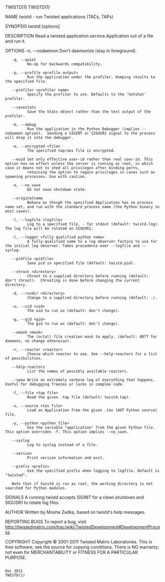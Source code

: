 TWISTD(1)                                                                                                                                                                                       TWISTD(1)

NAME
       twistd - run Twisted applications (TACs, TAPs)

SYNOPSIS
       twistd [options]

DESCRIPTION
       Read a twisted.application.service.Application out of a file and run it.

OPTIONS
       -n, --nodaemon Don't daemonize (stay in foreground).

       -q, --quiet
              No-op for backwards compatibility.

       -p, --profile <profile output>
              Run the application under the profiler, dumping results to the specified file.

       --profiler <profiler name>
              Specify the profiler to use. Defaults to the 'hotshot' profiler.

       --savestats
              Save the Stats object rather than the text output of the profiler.

       -b, --debug
              Run the application in the Python Debugger (implies --nodaemon option).  Sending a SIGINT or SIGUSR2 signal to the process will drop it into the debugger.

       -e, --encrypted <file>
              The specified tap/aos file is encrypted.

       --euid Set only effective user-id rather than real user-id. This option has no effect unless the server is running as root, in which case it means not to shed all privileges after binding ports,
              retaining the option to regain privileges in cases such as spawning processes. Use with caution.

       -o, --no_save
              Do not save shutdown state.

       --originalname
              Behave as though the specified Application has no process name set, and run with the standard process name (the Python binary in most cases).

       -l, --logfile <logfile>
              Log to a specified file, - for stdout (default: twistd.log).  The log file will be rotated on SIGUSR1.

       -l, --logger <fully qualified python name>
              A fully-qualified name to a log observer factory to use for the initial log observer. Takes precedence over --logfile and --syslog.

       --pidfile <pidfile>
              Save pid in specified file (default: twistd.pid).

       --chroot <directory>
              Chroot to a supplied directory before running (default: don't chroot).  Chrooting is done before changing the current directory.

       -d, --rundir <directory>
              Change to a supplied directory before running (default: .).

       -u, --uid <uid>
              The uid to run as (default: don't change).

       -g, --gid <gid>
              The gid to run as (default: don't change).

       --umask <mask>
              The (octal) file creation mask to apply. (default: 0077 for daemons, no change otherwise).

       -r, --reactor <reactor>
              Choose which reactor to use. See --help-reactors for a list of possibilities.

       --help-reactors
              List the names of possibly available reactors.

       --spew Write an extremely verbose log of everything that happens. Useful for debugging freezes or locks in complex code.

       -f, --file <tap file>
              Read the given .tap file (default: twistd.tap).

       -s, --source <tas file>
              Load an Application from the given .tas (AOT Python source) file.

       -y, --python <python file>
              Use the variable "application" from the given Python file. This option overrides -f. This option implies --no_save.

       --syslog
              Log to syslog instead of a file.

       --version
              Print version information and exit.

       --prefix <prefix>
              Use the specified prefix when logging to logfile. Default is "twisted".

       Note that if twistd is run as root, the working directory is not searched for Python modules.

SIGNALS
       A running twistd accepts SIGINT for a clean shutdown and SIGUSR1 to rotate log files.

AUTHOR
       Written by Moshe Zadka, based on twistd's help messages.

REPORTING BUGS
       To report a bug, visit http://twistedmatrix.com/trac/wiki/TwistedDevelopment#DevelopmentProcess

COPYRIGHT
       Copyright © 2001-2011 Twisted Matrix Laboratories.
       This is free software; see the source for copying conditions. There is NO warranty; not even for MERCHANTABILITY or FITNESS FOR A PARTICULAR PURPOSE.

                                                                                                 Dec 2011                                                                                       TWISTD(1)
